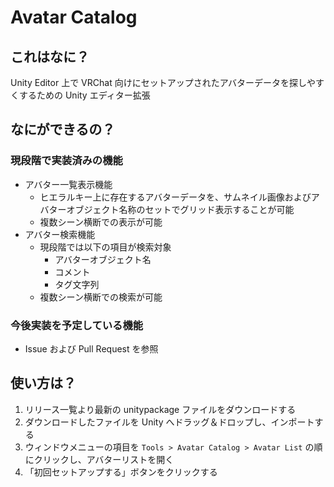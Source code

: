 # Avatar Catalog

## これはなに？

Unity Editor 上で VRChat 向けにセットアップされたアバターデータを探しやすくするための Unity エディター拡張

## なにができるの？

### 現段階で実装済みの機能

- アバター一覧表示機能
  - ヒエラルキー上に存在するアバターデータを、サムネイル画像およびアバターオブジェクト名称のセットでグリッド表示することが可能
  - 複数シーン横断での表示が可能
- アバター検索機能
  - 現段階では以下の項目が検索対象
    - アバターオブジェクト名
    - コメント
    - タグ文字列
  - 複数シーン横断での検索が可能

### 今後実装を予定している機能

- Issue および Pull Request を参照

## 使い方は？

1. リリース一覧より最新の unitypackage ファイルをダウンロードする
2. ダウンロードしたファイルを Unity へドラッグ＆ドロップし、インポートする
3. ウィンドウメニューの項目を `Tools > Avatar Catalog > Avatar List` の順にクリックし、アバターリストを開く
4. 「初回セットアップする」ボタンをクリックする
